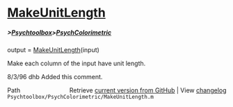 # [MakeUnitLength](MakeUnitLength)
##### >[Psychtoolbox](Psychtoolbox)>[PsychColorimetric](PsychColorimetric)

output = [MakeUnitLength](MakeUnitLength)(input)  
  
Make each column of the input have unit length.  
  
8/3/96  dhb  Added this comment.  




<div class="code_header" style="text-align:right;">
  <span style="float:left;">Path&nbsp;&nbsp;</span> <span class="counter">Retrieve <a href=
  "https://raw.github.com/Psychtoolbox-3/Psychtoolbox-3/beta/Psychtoolbox/PsychColorimetric/MakeUnitLength.m">current version from GitHub</a> | View <a href=
  "https://github.com/Psychtoolbox-3/Psychtoolbox-3/commits/beta/Psychtoolbox/PsychColorimetric/MakeUnitLength.m">changelog</a></span>
</div>
<div class="code">
  <code>Psychtoolbox/PsychColorimetric/MakeUnitLength.m</code>
</div>

